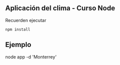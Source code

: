 ## Aplicación del clima - Curso Node

Recuerden ejecutar 

```
npm install
```

## Ejemplo

node app -d 'Monterrey'
